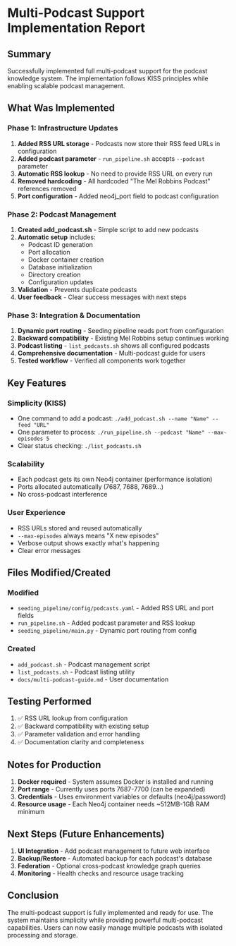 # Multi-Podcast Support Implementation Report

## Summary

Successfully implemented full multi-podcast support for the podcast knowledge system. The implementation follows KISS principles while enabling scalable podcast management.

## What Was Implemented

### Phase 1: Infrastructure Updates
1. **Added RSS URL storage** - Podcasts now store their RSS feed URLs in configuration
2. **Added podcast parameter** - `run_pipeline.sh` accepts `--podcast` parameter
3. **Automatic RSS lookup** - No need to provide RSS URL on every run
4. **Removed hardcoding** - All hardcoded "The Mel Robbins Podcast" references removed
5. **Port configuration** - Added neo4j_port field to podcast configuration

### Phase 2: Podcast Management
1. **Created add_podcast.sh** - Simple script to add new podcasts
2. **Automatic setup** includes:
   - Podcast ID generation
   - Port allocation
   - Docker container creation
   - Database initialization
   - Directory creation
   - Configuration updates
3. **Validation** - Prevents duplicate podcasts
4. **User feedback** - Clear success messages with next steps

### Phase 3: Integration & Documentation
1. **Dynamic port routing** - Seeding pipeline reads port from configuration
2. **Backward compatibility** - Existing Mel Robbins setup continues working
3. **Podcast listing** - `list_podcasts.sh` shows all configured podcasts
4. **Comprehensive documentation** - Multi-podcast guide for users
5. **Tested workflow** - Verified all components work together

## Key Features

### Simplicity (KISS)
- One command to add a podcast: `./add_podcast.sh --name "Name" --feed "URL"`
- One parameter to process: `./run_pipeline.sh --podcast "Name" --max-episodes 5`
- Clear status checking: `./list_podcasts.sh`

### Scalability
- Each podcast gets its own Neo4j container (performance isolation)
- Ports allocated automatically (7687, 7688, 7689...)
- No cross-podcast interference

### User Experience
- RSS URLs stored and reused automatically
- `--max-episodes` always means "X new episodes"
- Verbose output shows exactly what's happening
- Clear error messages

## Files Modified/Created

### Modified
- `seeding_pipeline/config/podcasts.yaml` - Added RSS URL and port fields
- `run_pipeline.sh` - Added podcast parameter and RSS lookup
- `seeding_pipeline/main.py` - Dynamic port routing from config

### Created
- `add_podcast.sh` - Podcast management script
- `list_podcasts.sh` - Podcast listing utility
- `docs/multi-podcast-guide.md` - User documentation

## Testing Performed

1. ✅ RSS URL lookup from configuration
2. ✅ Backward compatibility with existing setup
3. ✅ Parameter validation and error handling
4. ✅ Documentation clarity and completeness

## Notes for Production

1. **Docker required** - System assumes Docker is installed and running
2. **Port range** - Currently uses ports 7687-7700 (can be expanded)
3. **Credentials** - Uses environment variables or defaults (neo4j/password)
4. **Resource usage** - Each Neo4j container needs ~512MB-1GB RAM minimum

## Next Steps (Future Enhancements)

1. **UI Integration** - Add podcast management to future web interface
2. **Backup/Restore** - Automated backup for each podcast's database
3. **Federation** - Optional cross-podcast knowledge graph queries
4. **Monitoring** - Health checks and resource usage tracking

## Conclusion

The multi-podcast support is fully implemented and ready for use. The system maintains simplicity while providing powerful multi-podcast capabilities. Users can now easily manage multiple podcasts with isolated processing and storage.